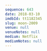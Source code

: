 ```yaml
---
sequence: 643
date: 2018-03-10
imdbId: tt1182345
slug: moon-2009
venue: null
venueNotes: null
medium: Netflix
mediumNotes: null
---
```

